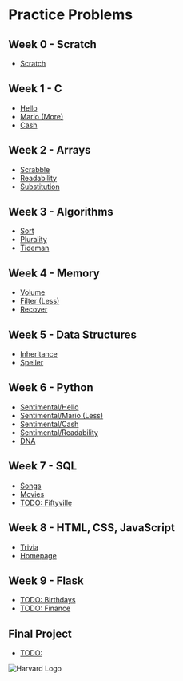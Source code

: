 <h1>Practice Problems</h1>

<h2>Week 0 - Scratch</h2>
<ul>
  <li><a href="https://cs50.harvard.edu/x/2023/psets/0/">Scratch</a></li>
</ul>

<h2>Week 1 - C</h2>
<ul>
  <li><a href="https://cs50.harvard.edu/x/2023/psets/1/hello/">Hello</a></li>
  <li><a href="https://cs50.harvard.edu/x/2023/psets/1/mario/more/">Mario (More)</a></li>
  <li><a href="https://cs50.harvard.edu/x/2023/psets/1/cash/">Cash</a></li>
</ul>

<h2>Week 2 - Arrays</h2>
<ul>
  <li><a href="https://cs50.harvard.edu/x/2023/labs/2/">Scrabble</a></li>
  <li><a href="https://cs50.harvard.edu/x/2023/psets/2/readability/">Readability</a></li>
  <li><a href="https://cs50.harvard.edu/x/2023/psets/2/substitution/">Substitution</a></li>
</ul>

<h2>Week 3 - Algorithms</h2>
<ul>
  <li><a href="https://cs50.harvard.edu/x/2023/labs/3/">Sort</a></li>
  <li><a href="https://cs50.harvard.edu/x/2023/psets/3/plurality/">Plurality</a></li>
  <li><a href="https://cs50.harvard.edu/x/2023/psets/3/tideman/">Tideman</a></li>
</ul>

<h2>Week 4 - Memory</h2>
<ul>
  <li><a href="https://cs50.harvard.edu/x/2024/psets/4/volume/">Volume</a></li>
  <li><a href="https://cs50.harvard.edu/x/2024/psets/4/filter/less/">Filter (Less)</a></li>
  <li><a href="https://cs50.harvard.edu/x/2024/psets/4/recover/">Recover</a></li>
</ul>

<h2>Week 5 - Data Structures</h2>
<ul>
  <li><a href="https://cs50.harvard.edu/x/2024/psets/5/inheritance/">Inheritance</a></li>
  <li><a href="https://cs50.harvard.edu/x/2024/psets/5/speller/">Speller</a></li>
</ul>

<h2>Week 6 - Python</h2>
<ul>
  <li><a href="https://cs50.harvard.edu/x/2024/psets/6/hello/">Sentimental/Hello</a></li>
  <li><a href="https://cs50.harvard.edu/x/2024/psets/6/mario/less/">Sentimental/Mario (Less)</a></li>
  <li><a href="https://cs50.harvard.edu/x/2024/psets/6/cash/">Sentimental/Cash</a></li>
  <li><a href="https://cs50.harvard.edu/x/2024/psets/6/readability/">Sentimental/Readability</a></li>
  <li><a href="https://cs50.harvard.edu/x/2024/psets/6/dna/">DNA</a></li>
</ul>

<h2>Week 7 - SQL</h2>
<ul>
  <li><a href="https://cs50.harvard.edu/x/2024/psets/7/songs/">Songs</a></li>
  <li><a href="https://cs50.harvard.edu/x/2024/psets/7/movies/">Movies</a></li>
  <li><a href="https://cs50.harvard.edu/x/2024/psets/7/fiftyville/">TODO: Fiftyville</a></li>
</ul>

<h2>Week 8 - HTML, CSS, JavaScript</h2>
<ul>
  <li><a href="https://cs50.harvard.edu/x/2024/psets/8/trivia/">Trivia</a></li>
  <li><a href="https://cs50.harvard.edu/x/2024/psets/8/homepage/">Homepage</a></li>
</ul>

<h2>Week 9 - Flask</h2>
<ul>
  <li><a href="https://cs50.harvard.edu/x/2024/psets/9/birthdays/">TODO: Birthdays</a></li>
  <li><a href="https://cs50.harvard.edu/x/2024/psets/9/finance/">TODO: Finance</a></li>
</ul>

<h2>Final Project</h2>
<ul>
  <li><a href="https://cs50.harvard.edu/x/2024/project/">TODO: </a></li>
</ul>

<img src="https://camo.githubusercontent.com/fda576097c788f28895e724dd014ec3c9f205d97ac83862fa4361034fdc3bc5c/68747470733a2f2f6d69726f2e6d656469756d2e636f6d2f76322f726573697a653a6669743a313430302f666f726d61743a776562702f312a4959436966544343523261682d37397539345a3377672e706e67" alt="Harvard Logo"/>
